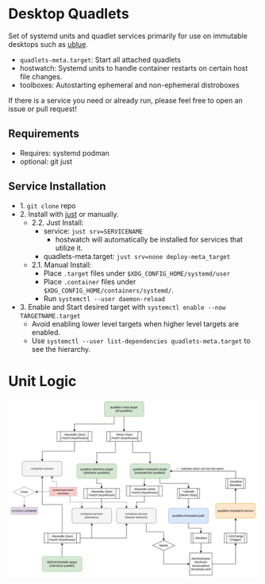 # Desktop Quadlets

Set of systemd units and quadlet services primarily for use on immutable desktops
such as [ublue](https://universal-blue.org/).

- `quadlets-meta.target`: Start all attached quadlets
- hostwatch: Systemd units to handle container restarts on certain host file changes.
- toolboxes: Autostarting ephemeral and non-ephemeral distroboxes

If there is a service you need or already run, please feel free to open an issue
or pull request!

## Requirements
- Requires: systemd podman
- optional: git just

## Service Installation

* 1\. `git clone` repo
* 2\. Install with [just](https://github.com/casey/just) or manually.
	* 2.2\. Just Install:
		- service: `just srv=SERVICENAME`
			- hostwatch will automatically be installed for services that utilize
			it.
		- quadlets-meta.target: `just srv=none deploy-meta_target`
	* 2.1\. Manual Install:
		- Place `.target` files under `$XDG_CONFIG_HOME/systemd/user`
		- Place `.container` files under `$XDG_CONFIG_HOME/containers/systemd/`.
		- Run `systemctl --user daemon-reload`
* 3\. Enable and Start desired target with `systemctl enable --now TARGETNAME.target`
	- Avoid enabling lower level targets when higher level targets are enabled.
	- Use `systemctl --user list-dependencies quadlets-meta.target` to see the hierarchy.


# Unit Logic
![systemd service diagram](./assets/diagram-unit_logic.svg)